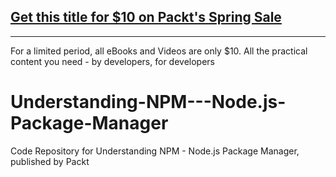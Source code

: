 ## [Get this title for $10 on Packt's Spring Sale](https://www.packt.com/V12977?utm_source=github&utm_medium=packt-github-repo&utm_campaign=spring_10_dollar_2022)
-----
For a limited period, all eBooks and Videos are only $10. All the practical content you need \- by developers, for developers

# Understanding-NPM---Node.js-Package-Manager
Code Repository for Understanding NPM - Node.js Package Manager, published by Packt
